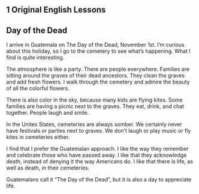 ## 1 Original English Lessons

## Day of the Dead

I arrive in Guatemala on The Day of the Dead, November 1st. I’m curious about this holiday, so I go
to the cemetery to see what’s happening. What I find is quite interesting. 

The atmosphere is like a party. There are people everywhere. Families are sitting around the
graves of their dead ancestors. They clean the graves and add fresh flowers. I walk through the
cemetery and admire the beauty of all the colorful flowers. 

There is also color in the sky, because many kids are flying kites. Some families are having a picnic
next to the graves. They eat, drink, and chat together. People laugh and smile. 

In the Unites States, cemeteries are always somber. We certainly never have festivals or parties
next to graves. We don’t laugh or play music or fly kites in cemeteries either. 

I find that I prefer the Guatemalan approach. I like the way they remember and celebrate those
who have passed away. I like that they acknowledge death, instead of denying it the way
Americans do. I like that there is life, as well as death, in their cemeteries. 

Guatemalans call it “The Day of the Dead”, but it is also a day to appreciate life.



